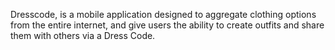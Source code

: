 Dresscode, is a mobile application designed to aggregate clothing options from the entire internet, and give users the ability to create outfits and share them with others via a Dress Code.
